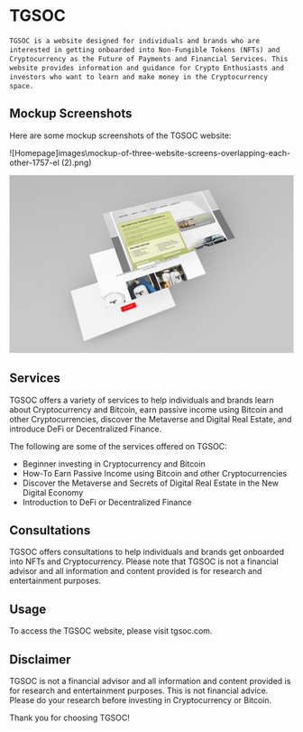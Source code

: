 # TGSOC 
    TGSOC is a website designed for individuals and brands who are interested in getting onboarded into Non-Fungible Tokens (NFTs) and Cryptocurrency as the Future of Payments and Financial Services. This website provides information and guidance for Crypto Enthusiasts and investors who want to learn and make money in the Cryptocurrency space.


## Mockup Screenshots

Here are some mockup screenshots of the TGSOC website:

![Homepage]images\mockup-of-three-website-screens-overlapping-each-other-1757-el (2).png)

![Services](images\mockup-of-three-website-screens-overlapping-each-other-1757-el.png)



## Services 
TGSOC offers a variety of services to help individuals and brands learn about Cryptocurrency and Bitcoin, earn passive income using Bitcoin and other Cryptocurrencies, discover the Metaverse and Digital Real Estate, and introduce DeFi or Decentralized Finance.

The following are some of the services offered on TGSOC:

- Beginner investing in Cryptocurrency and Bitcoin
- How-To Earn Passive Income using Bitcoin and other Cryptocurrencies
- Discover the Metaverse and Secrets of Digital Real Estate in the New Digital Economy
- Introduction to DeFi or Decentralized Finance


## Consultations 
TGSOC offers consultations to help individuals and brands get onboarded into NFTs and Cryptocurrency. Please note that TGSOC is not a financial advisor and all information and content provided is for research and entertainment purposes.

## Usage 
To access the TGSOC website, please visit tgsoc.com.

## Disclaimer 
TGSOC is not a financial advisor and all information and content provided is for research and entertainment purposes. This is not financial advice. Please do your research before investing in Cryptocurrency or Bitcoin.

Thank you for choosing TGSOC!



